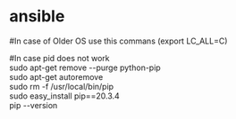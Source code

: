 # ansible

#In case of Older OS use this commans (export LC_ALL=C)

#In case pid does not work<br>
sudo apt-get remove --purge python-pip<br>
sudo apt-get autoremove<br>
sudo rm -f /usr/local/bin/pip<br>
sudo easy_install pip==20.3.4<br>
pip --version<br>
